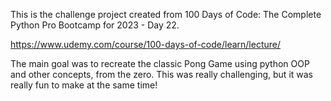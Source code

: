 This is the challenge project created from 100 Days of Code: The Complete Python Pro Bootcamp for 2023 - Day 22.

https://www.udemy.com/course/100-days-of-code/learn/lecture/

The main goal was to recreate the classic Pong Game using python OOP and other concepts, from the zero.
This was really challenging, but it was really fun to make at the same time! 
